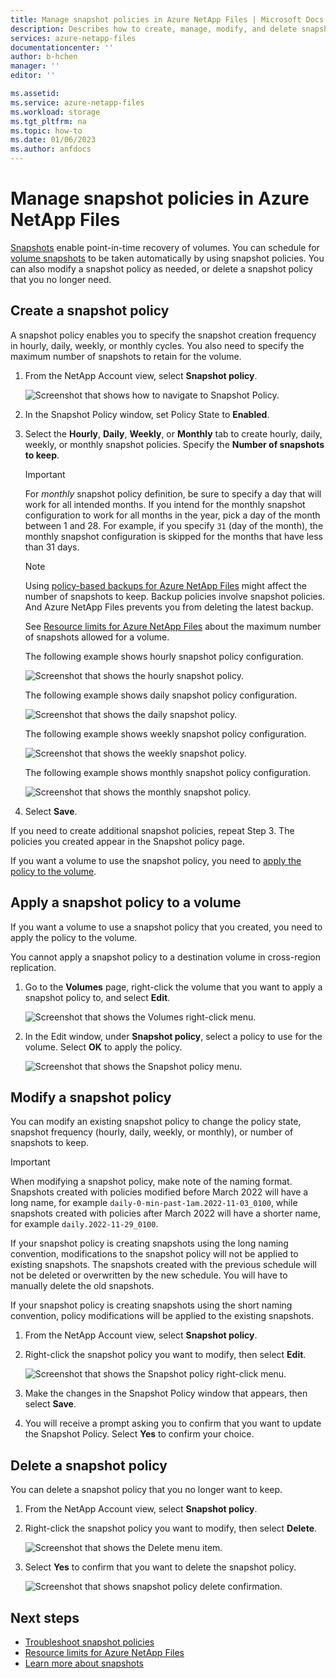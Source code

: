 ```yaml
---
title: Manage snapshot policies in Azure NetApp Files | Microsoft Docs
description: Describes how to create, manage, modify, and delete snapshot policies by using Azure NetApp Files. 
services: azure-netapp-files
documentationcenter: ''
author: b-hchen
manager: ''
editor: ''

ms.assetid:
ms.service: azure-netapp-files
ms.workload: storage
ms.tgt_pltfrm: na
ms.topic: how-to
ms.date: 01/06/2023
ms.author: anfdocs
---
```


# Manage snapshot policies in Azure NetApp Files

[Snapshots](snapshots-introduction.md) enable point-in-time recovery of volumes. You can schedule for [volume snapshots](snapshots-introduction.md) to be taken automatically by using snapshot policies. You can also modify a snapshot policy as needed, or delete a snapshot policy that you no longer need.  

## Create a snapshot policy 

A snapshot policy enables you to specify the snapshot creation frequency in hourly, daily, weekly, or monthly cycles. You also need to specify the maximum number of snapshots to retain for the volume.  

1.	From the NetApp Account view, select **Snapshot policy**.

    ![Screenshot that shows how to navigate to Snapshot Policy.](../media/azure-netapp-files/snapshot-policy-navigation.png)

2.	In the Snapshot Policy window, set Policy State to **Enabled**. 

3.	Select the **Hourly**, **Daily**, **Weekly**, or **Monthly** tab to create hourly, daily, weekly, or monthly snapshot policies. Specify the **Number of snapshots to keep**.  

    > [!IMPORTANT] 
    > For *monthly* snapshot policy definition, be sure to specify a day that will work for all intended months.  If you intend for the monthly snapshot configuration to work for all months in the year, pick a day of the month between 1 and 28.  For example, if you specify `31` (day of the month), the monthly snapshot configuration is skipped for the months that have less than 31 days. 
    > 
    
    > [!NOTE] 
    > Using [policy-based backups for Azure NetApp Files](backup-configure-policy-based.md#configure-a-backup-policy) might affect the number of snapshots to keep. Backup policies involve snapshot policies. And Azure NetApp Files prevents you from deleting the latest backup.
    
    See [Resource limits for Azure NetApp Files](azure-netapp-files-resource-limits.md) about the maximum number of snapshots allowed for a volume. 

    The following example shows hourly snapshot policy configuration. 

    ![Screenshot that shows the hourly snapshot policy.](../media/azure-netapp-files/snapshot-policy-hourly.png)

    The following example shows daily snapshot policy configuration.

    ![Screenshot that shows the daily snapshot policy.](../media/azure-netapp-files/snapshot-policy-daily.png)

    The following example shows weekly snapshot policy configuration.

    ![Screenshot that shows the weekly snapshot policy.](../media/azure-netapp-files/snapshot-policy-weekly.png)

    The following example shows monthly snapshot policy configuration.

    ![Screenshot that shows the monthly snapshot policy.](../media/azure-netapp-files/snapshot-policy-monthly.png) 

4.	Select **Save**.  

If you need to create additional snapshot policies, repeat Step 3.
The policies you created appear in the Snapshot policy page.

If you want a volume to use the snapshot policy, you need to [apply the policy to the volume](snapshots-manage-policy.md#apply-a-snapshot-policy-to-a-volume). 

## Apply a snapshot policy to a volume

If you want a volume to use a snapshot policy that you created, you need to apply the policy to the volume. 

You cannot apply a snapshot policy to a destination volume in cross-region replication.  

1.	Go to the **Volumes** page, right-click the volume that you want to apply a snapshot policy to, and select **Edit**.

    ![Screenshot that shows the Volumes right-click menu.](../media/azure-netapp-files/volume-right-cick-menu.png) 

2.	In the Edit window, under **Snapshot policy**, select a policy to use for the volume. Select **OK** to apply the policy.  

    ![Screenshot that shows the Snapshot policy menu.](../media/azure-netapp-files/snapshot-policy-edit.png) 

## Modify a snapshot policy 

You can modify an existing snapshot policy to change the policy state, snapshot frequency (hourly, daily, weekly, or monthly), or number of snapshots to keep.

>[!IMPORTANT]
>When modifying a snapshot policy, make note of the naming format. Snapshots created with policies modified before March 2022 will have a long name, for example `daily-0-min-past-1am.2022-11-03_0100`, while snapshots created with policies after March 2022 will have a shorter name, for example `daily.2022-11-29_0100`.
>
> If your snapshot policy is creating snapshots using the long naming convention, modifications to the snapshot policy will not be applied to existing snapshots. The snapshots created with the previous schedule will not be deleted or overwritten by the new schedule. You will have to manually delete the old snapshots.
>
> If your snapshot policy is creating snapshots using the short naming convention, policy modifications will be applied to the existing snapshots. 
 
1.	From the NetApp Account view, select **Snapshot policy**.

2.	Right-click the snapshot policy you want to modify, then select **Edit**.

    ![Screenshot that shows the Snapshot policy right-click menu.](../media/azure-netapp-files/snapshot-policy-right-click-menu.png) 

3.	Make the changes in the Snapshot Policy window that appears, then select **Save**. 

4.  You will receive a prompt asking you to confirm that you want to update the Snapshot Policy. Select **Yes** to confirm your choice. 

## Delete a snapshot policy 

You can delete a snapshot policy that you no longer want to keep.   

1.	From the NetApp Account view, select **Snapshot policy**.

2.	Right-click the snapshot policy you want to modify, then select **Delete**.

    ![Screenshot that shows the Delete menu item.](../media/azure-netapp-files/snapshot-policy-right-click-menu.png) 

3.	Select **Yes** to confirm that you want to delete the snapshot policy.   

    ![Screenshot that shows snapshot policy delete confirmation.](../media/azure-netapp-files/snapshot-policy-delete-confirm.png) 

## Next steps

* [Troubleshoot snapshot policies](troubleshoot-snapshot-policies.md)
* [Resource limits for Azure NetApp Files](azure-netapp-files-resource-limits.md)
* [Learn more about snapshots](snapshots-introduction.md)

